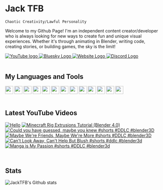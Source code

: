 # Jack TFB

```
Chaotic Creativity/Lawful Personality
```

Welcome to my Github Page!  I'm an independent content creator/developer who is always looking for new ways to create fun and unique visual experiences.
Whether it's through animating in Blender, writing code, creating stories, or building games, the sky is the limit!

<div align="left">
    <a href="https://www.youtube.com/@jacktfbofficial?sub_confirmation=1">
        <img src="https://custom-icon-badges.demolab.com/badge/youtube-red.svg?logo=youtube&logoSource=feather" alt="YouTube logo">
    </a>
    <a href="https://bsky.app/profile/jacktfb.bsky.social">
        <img src="https://custom-icon-badges.demolab.com/badge/bluesky-blue.svg?logo=bluesky&logoSource=feather" alt="Bluesky Logo">
    </a>
    <a href="https://jacktfb.com">
        <img src="https://custom-icon-badges.demolab.com/badge/website-orange.svg?logo=globe&logoSource=feather" alt="Website Logo">
    </a>
    <a href="https://discordapp.com/users/690741191032963113">
        <img src="https://custom-icon-badges.demolab.com/badge/discord-gray.svg?logo=discord&logoSource=feather" alt="Discord Logo">    
    </a>
</div>

<br>

## My Languages and Tools

<div align="left">
    <img src="https://cdn.jsdelivr.net/gh/devicons/devicon/icons/csharp/csharp-original.svg" width="26px">
    <img src="https://cdn.jsdelivr.net/gh/devicons/devicon/icons/java/java-original.svg" width="26px">
    <img src="https://cdn.jsdelivr.net/gh/devicons/devicon/icons/html5/html5-original.svg" width="26px">
    <img src="https://cdn.jsdelivr.net/gh/devicons/devicon/icons/css3/css3-original.svg" width="26px">
    <img src="https://cdn.jsdelivr.net/gh/devicons/devicon/icons/javascript/javascript-original.svg" width="26px">
    <img src="https://cdn.jsdelivr.net/gh/devicons/devicon/icons/react/react-original.svg" width="26px">
    <img src="https://cdn.jsdelivr.net/gh/devicons/devicon/icons/tailwindcss/tailwindcss-original.svg" width="26px">
    <img src="https://cdn.jsdelivr.net/gh/devicons/devicon/icons/nextjs/nextjs-original.svg" width="26px">
    <img src="https://cdn.jsdelivr.net/gh/devicons/devicon/icons/flutter/flutter-original.svg" width="26px">
    <img src="https://cdn.jsdelivr.net/gh/devicons/devicon/icons/webstorm/webstorm-original.svg" width="26px">
    <img src="https://cdn.jsdelivr.net/gh/devicons/devicon/icons/intellij/intellij-original.svg" width="26px">
    <img src="https://cdn.jsdelivr.net/gh/devicons/devicon/icons/vscode/vscode-original.svg" width="26px">
    <img src="https://cdn.jsdelivr.net/gh/devicons/devicon/icons/blender/blender-original.svg" width="26px">
</div>

<br>

## Latest YouTube Videos

<!-- BEGIN YOUTUBE-CARDS -->
[![Hello](https://ytcards.demolab.com/?id=HLK7iTENkXE&title=Hello&lang=en&timestamp=1740675631&background_color=%230d1117&title_color=%23ffffff&stats_color=%23dedede&max_title_lines=1&width=250&border_radius=5 "Hello")](https://www.youtube.com/watch?v=HLK7iTENkXE)
[![Minecraft Rig Extrusions Tutorial (Blender 4.0)](https://ytcards.demolab.com/?id=w93jQLeniug&title=Minecraft+Rig+Extrusions+Tutorial+%28Blender+4.0%29&lang=en&timestamp=1713501375&background_color=%230d1117&title_color=%23ffffff&stats_color=%23dedede&max_title_lines=1&width=250&border_radius=5 "Minecraft Rig Extrusions Tutorial (Blender 4.0)")](https://www.youtube.com/watch?v=w93jQLeniug)
[![Could you have guessed, maybe you knew #shorts #DDLC #blender3D](https://ytcards.demolab.com/?id=SvxQzqhD7Cg&title=Could+you+have+guessed%2C+maybe+you+knew+%23shorts+%23DDLC+%23blender3D&lang=en&timestamp=1705442269&background_color=%230d1117&title_color=%23ffffff&stats_color=%23dedede&max_title_lines=1&width=250&border_radius=5 "Could you have guessed, maybe you knew #shorts #DDLC #blender3D")](https://www.youtube.com/watch?v=SvxQzqhD7Cg)
[![Maybe We're Friends, Maybe We're More #shorts #DDLC #blender3D](https://ytcards.demolab.com/?id=dNs4sG851Fo&title=Maybe+We%27re+Friends%2C+Maybe+We%27re+More+%23shorts+%23DDLC+%23blender3D&lang=en&timestamp=1704690020&background_color=%230d1117&title_color=%23ffffff&stats_color=%23dedede&max_title_lines=1&width=250&border_radius=5 "Maybe We're Friends, Maybe We're More #shorts #DDLC #blender3D")](https://www.youtube.com/watch?v=dNs4sG851Fo)
[![Can't Look Away, Can't Help But Blush #shorts #ddlc #blender3d](https://ytcards.demolab.com/?id=C873W6RRrOw&title=Can%27t+Look+Away%2C+Can%27t+Help+But+Blush+%23shorts+%23ddlc+%23blender3d&lang=en&timestamp=1704085208&background_color=%230d1117&title_color=%23ffffff&stats_color=%23dedede&max_title_lines=1&width=250&border_radius=5 "Can't Look Away, Can't Help But Blush #shorts #ddlc #blender3d")](https://www.youtube.com/watch?v=C873W6RRrOw)
[![Manga is My Passion #shorts #DDLC #blender3d](https://ytcards.demolab.com/?id=5MBNfEJ1JXk&title=Manga+is+My+Passion+%23shorts+%23DDLC+%23blender3d&lang=en&timestamp=1684116611&background_color=%230d1117&title_color=%23ffffff&stats_color=%23dedede&max_title_lines=1&width=250&border_radius=5 "Manga is My Passion #shorts #DDLC #blender3d")](https://www.youtube.com/watch?v=5MBNfEJ1JXk)
<!-- END YOUTUBE-CARDS -->

<br>

## Stats

![JackTFB's Github stats](https://github-readme-stats.vercel.app/api?username=jacktfb&show_icons=true&theme=darcula)


